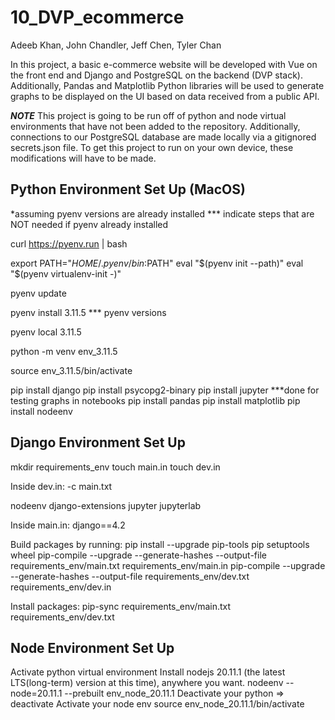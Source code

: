 # 10_DVP_ecommerce
Adeeb Khan, John Chandler, Jeff Chen, Tyler Chan 

In this project, a basic e-commerce website will be developed with Vue on the front end and Django and PostgreSQL on the backend (DVP stack). Additionally, Pandas and Matplotlib Python libraries will be used to generate graphs to be displayed on the UI based on data received from a public API.  

***NOTE***
This project is going to be run off of python and node virtual environments that have not been added to the repository. Additionally, connections to our PostgreSQL database are made locally via a gitignored secrets.json file. To get this project to run on your own device, these modifications will have to be made. 

## Python Environment Set Up (MacOS)

*assuming pyenv versions are already installed 
*** indicate steps that are NOT needed if pyenv already installed

curl https://pyenv.run | bash

export PATH="$HOME/.pyenv/bin:$PATH"
eval "$(pyenv init --path)"
eval "$(pyenv virtualenv-init -)"

pyenv update

pyenv install 3.11.5    ***
pyenv versions

pyenv local 3.11.5

python -m venv env_3.11.5

source env_3.11.5/bin/activate

pip install django
pip install psycopg2-binary
pip install jupyter ***done for testing graphs in notebooks
pip install pandas
pip install matplotlib
pip install nodeenv

## **Django Environment Set Up**
mkdir requirements_env
touch main.in
touch dev.in

Inside dev.in: 
-c main.txt

nodeenv
django-extensions
jupyter
jupyterlab

Inside main.in:
django==4.2

Build packages by running:
	pip install --upgrade pip-tools pip setuptools wheel
 	pip-compile --upgrade --generate-hashes --output-file requirements_env/main.txt requirements_env/main.in
  	pip-compile --upgrade --generate-hashes --output-file requirements_env/dev.txt requirements_env/dev.in 

Install packages:
pip-sync requirements_env/main.txt requirements_env/dev.txt

## **Node Environment Set Up**
Activate python virtual environment
Install nodejs 20.11.1 (the latest LTS(long-term) version at this time), anywhere you want.
nodeenv --node=20.11.1 --prebuilt env_node_20.11.1
Deactivate your python => deactivate
Activate your node env
source env_node_20.11.1/bin/activate

